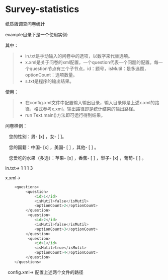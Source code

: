 # Survey-statistics
纸质版调查问卷统计


example目录下是一个使用实例:

其中：
> * in.txt是手动输入的问卷中的选项，以数字来代替选项。
> * x.xml是关于问卷的xml配置，一个question代表一个问题的配置。每一个question节点有三个子节点，id：题号，isMutil：是多选题，optionCount：选项数量。
> * s.txt是程序的输出结果。

使用：
> * 在config.xml文件中配置输入输出目录，输入目录即是上述x.xml的路径，格式参考x.xml。输出路径即是统计结果的输出路径。
> * run Text.main()方法即可运行得到结果。



问卷样例：

    您的性别：男- [x] ，女- [ ]。
    
    您的国籍：中国- [x] ，美国- [ ] ，其他- [ ] 。
    
    您爱吃的水果（多选）：苹果- [x] ，香蕉- [ ] ，梨子- [x] ，葡萄- [ ] 。
    
in.txt->  1 1 1 3



x.xml->  
```python
    <questions>
         <question>
             <id>1</id>
             <isMutil>false</isMutil>
             <optionCount>2</optionCount>
         </question>
          <question>
             <id>2</id>
             <isMutil>false</isMutil>
             <optionCount>3</optionCount>
         </question>
          <question>
             <id>1</id>
             <isMutil>true</isMutil>
             <optionCount>4</optionCount>
         </question>
    </questions>
```
    config.xml-> 配置上述两个文件的路径

